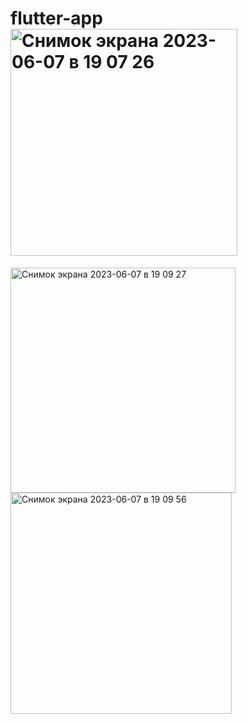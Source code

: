 # flutter-app<img width="363" alt="Снимок экрана 2023-06-07 в 19 07 26" src="https://github.com/IgorBond108/flutter-app/assets/116865573/f56f9f4b-b511-4eb1-b867-b8ea6618b621">
<img width="360" alt="Снимок экрана 2023-06-07 в 19 09 27" src="https://github.com/IgorBond108/flutter-app/assets/116865573/ccac7f8b-b108-4682-9593-69dc0617d18f">
<img width="354" alt="Снимок экрана 2023-06-07 в 19 09 56" src="https://github.com/IgorBond108/flutter-app/assets/116865573/6aa16e6d-43ba-47ae-b062-01b4a1b63055">
